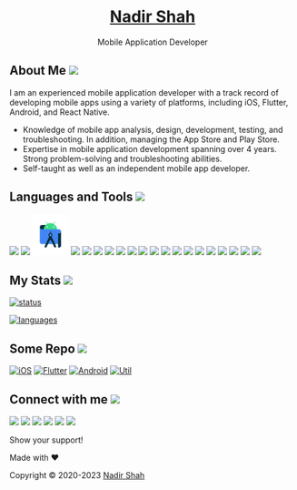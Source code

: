 <h1 align="center">
  <a href="https://github.com/lonewolfnadhu">    
    Nadir Shah
  </a>
</h1>

<p align="center">
  Mobile Application Developer
</p>

## About Me [<img src="https://github.com/lonewolfnadhu/lonewolfnadhu/blob/main/Utils/Icons/Icons/auther-icon.png">](https://github.com/lonewolfnadhu)
I am an experienced mobile application developer with a track record of developing mobile apps using a variety of platforms, including iOS, Flutter, Android, and React Native.

- Knowledge of mobile app analysis, design, development, testing, and troubleshooting. In addition, managing the App Store and Play Store. 
- Expertise in mobile application development spanning over 4 years. Strong problem-solving and troubleshooting abilities.
- Self-taught as well as an independent mobile app developer.


## Languages and Tools [<img src="https://github.com/lonewolfnadhu/lonewolfnadhu/blob/main/Utils/Icons/Icons/extras-icon.png">](https://github.com/lonewolfnadhu)
[<img src="https://github.com/lonewolfnadhu/lonewolfnadhu/blob/main/Utils/Icons/Icons/xcode-icon.png">](https://github.com/lonewolfnadhu)
[<img src="https://github.com/lonewolfnadhu/lonewolfnadhu/blob/main/Utils/Icons/Icons/swift-icon.png">](https://github.com/lonewolfnadhu)
[<img src="https://github.com/lonewolfnadhu/lonewolfnadhu/blob/main/Utils/Icons/android-studio-icon.png">](https://github.com/lonewolfnadhu)
[<img src="https://github.com/lonewolfnadhu/lonewolfnadhu/blob/main/Utils/Icons/Icons/eclipse-icon.png">](https://github.com/lonewolfnadhu)
[<img src="https://github.com/lonewolfnadhu/lonewolfnadhu/blob/main/Utils/Icons/Icons/java-icon.png">](https://github.com/lonewolfnadhu)
[<img src="https://github.com/lonewolfnadhu/lonewolfnadhu/blob/main/Utils/Icons/Icons/dart-icon.png">](https://github.com/lonewolfnadhu)
[<img src="https://github.com/lonewolfnadhu/lonewolfnadhu/blob/main/Utils/Icons/Icons/vs-code-icon.png">](https://github.com/lonewolfnadhu)
[<img src="https://github.com/lonewolfnadhu/lonewolfnadhu/blob/main/Utils/Icons/Icons/sublime-icon.png">](https://github.com/lonewolfnadhu)
[<img src="https://github.com/lonewolfnadhu/lonewolfnadhu/blob/main/Utils/Icons/Icons/netbeans-icon.png">](https://github.com/lonewolfnadhu)
[<img src="https://github.com/lonewolfnadhu/lonewolfnadhu/blob/main/Utils/Icons/Icons/react-native-icon.png">](https://github.com/lonewolfnadhu)
[<img src="https://github.com/lonewolfnadhu/lonewolfnadhu/blob/main/Utils/Icons/Icons/java-script-icon.png">](https://github.com/lonewolfnadhu)
[<img src="https://github.com/lonewolfnadhu/lonewolfnadhu/blob/main/Utils/Icons/Icons/pycharm-icon.png">](https://github.com/lonewolfnadhu)
[<img src="https://github.com/lonewolfnadhu/lonewolfnadhu/blob/main/Utils/Icons/Icons/python-icon.png">](https://github.com/lonewolfnadhu)
[<img src="https://github.com/lonewolfnadhu/lonewolfnadhu/blob/main/Utils/Icons/Icons/git-icon.png">](https://github.com/lonewolfnadhu)
[<img src="https://github.com/lonewolfnadhu/lonewolfnadhu/blob/main/Utils/Icons/Icons/postman-icon.png">](https://github.com/lonewolfnadhu)
[<img src="https://github.com/lonewolfnadhu/lonewolfnadhu/blob/main/Utils/Icons/Icons/firebase-icon.png">](https://github.com/lonewolfnadhu)
[<img src="https://github.com/lonewolfnadhu/lonewolfnadhu/blob/main/Utils/Icons/Icons/linux-icon.png">](https://github.com/lonewolfnadhu)
[<img src="https://github.com/lonewolfnadhu/lonewolfnadhu/blob/main/Utils/Icons/Icons/google-sheet-icon.png">](https://github.com/lonewolfnadhu)
[<img src="https://github.com/lonewolfnadhu/lonewolfnadhu/blob/main/Utils/Icons/Icons/google-doc-icon.png">](https://github.com/lonewolfnadhu)
[<img src="https://github.com/lonewolfnadhu/lonewolfnadhu/blob/main/Utils/Icons/Icons/terminal-icon.png">](https://github.com/lonewolfnadhu)


## My Stats [<img src="https://github.com/lonewolfnadhu/lonewolfnadhu/blob/main/Utils/Icons/Icons/install-icon.png">](https://github.com/lonewolfnadhu)
[![status](https://github-readme-stats.vercel.app/api?username=lonewolfnadhu&show_icons=true&theme=radical)](https://github.com/lonewolfnadhu)

[![languages](https://github-readme-stats.vercel.app/api/top-langs/?username=lonewolfnadhu&langs_count=8&layout=compact)](https://github.com/lonewolfnadhu)


## Some Repo [<img src="https://github.com/lonewolfnadhu/lonewolfnadhu/blob/main/Utils/Icons/Icons/repository-icon.png">](https://github.com/lonewolfnadhu)
[![iOS](https://github-readme-stats.vercel.app/api/pin/?username=lonewolfnadhu&repo=iOS)](https://github.com/lonewolfnadhu/iOS)
[![Flutter](https://github-readme-stats.vercel.app/api/pin/?username=lonewolfnadhu&repo=Flutter)](https://github.com/lonewolfnadhu/Flutter)
[![Android](https://github-readme-stats.vercel.app/api/pin/?username=lonewolfnadhu&repo=Android)](https://github.com/lonewolfnadhu/Android)
[![Util](https://github-readme-stats.vercel.app/api/pin/?username=lonewolfnadhu&repo=Utils)](https://github.com/lonewolfnadhu/lonewolfnadhu/tree/main/Utils)


## Connect with me [<img src="https://github.com/lonewolfnadhu/lonewolfnadhu/blob/main/Utils/Icons/Icons/projects-icon.png">](https://github.com/lonewolfnadhu)
[<img src="https://github.com/lonewolfnadhu/lonewolfnadhu/blob/main/Utils/Icons/Icons/telegram-icon.png">](https://t.me/lonewolfnadhu)
[<img src="https://github.com/lonewolfnadhu/lonewolfnadhu/blob/main/Utils/Icons/Icons/instagram-icon.png">](https://www.instagram.com/lonewolfnadhu/)
[<img src="https://github.com/lonewolfnadhu/lonewolfnadhu/blob/main/Utils/Icons/Icons/whatsapp-icon.png">](https://api.whatsapp.com/send?phone=07442013458&lang=en)
[<img src="https://github.com/lonewolfnadhu/lonewolfnadhu/blob/main/Utils/Icons/Icons/linkedin-icon.png">](https://www.linkedin.com/in/lonewolfnadhu/)
[<img src="https://github.com/lonewolfnadhu/lonewolfnadhu/blob/main/Utils/Icons/Icons/facebook-icon.png">](https://www.facebook.com/lonewolfnadhu/)
[<img src="https://github.com/lonewolfnadhu/lonewolfnadhu/blob/main/Utils/Icons/Icons/github-icon.png">](https://github.com/lonewolfnadhu)


Show your support!


Made with ❤️


Copyright © 2020-2023 [Nadir Shah](https://linktr.ee/lonewolfnadhu)
